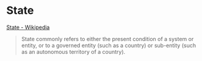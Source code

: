 # State

<a href="https://en.wikipedia.org/wiki/State" target="_blank">State - Wikipedia</a>

> State commonly refers to either the present condition of a system or entity, or to a governed entity (such as a country) or sub-entity (such as an autonomous territory of a country).
